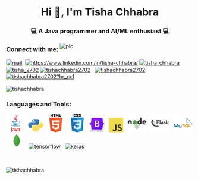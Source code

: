<h1 align="center">Hi 👋, I'm Tisha Chhabra</h1>
<h3 align="center">💻 A Java programmer and AI/ML enthusiast 💻 </h3>

<img align="right" alt="pic" width="360" src="https://gifdb.com/images/high/animated-man-computer-coding-nae6mec378lsg1i3.gif">

<h3 align="left">Connect with me:</h3>
<p align="left">
<a href="mailto:tishachhabra270@gmail.com" target="blank"><img align="center" src="https://cdn-icons-png.flaticon.com/128/732/732200.png" alt="mail" height="30" width="30" /></a>&nbsp;
<a href="https://linkedin.com/in/https://www.linkedin.com/in/tisha-chhabra/" target="blank"><img align="center" src="https://raw.githubusercontent.com/rahuldkjain/github-profile-readme-generator/master/src/images/icons/Social/linked-in-alt.svg" alt="https://www.linkedin.com/in/tisha-chhabra/" height="30" width="40" /></a>
<a href="https://twitter.com/tisha_chhabra" target="blank"><img align="center" src="https://raw.githubusercontent.com/rahuldkjain/github-profile-readme-generator/master/src/images/icons/Social/twitter.svg" alt="tisha_chhabra" height="30" width="40" /></a>
<a href="https://www.leetcode.com/tisha_2702" target="blank"><img align="center" src="https://raw.githubusercontent.com/rahuldkjain/github-profile-readme-generator/master/src/images/icons/Social/leet-code.svg" alt="tisha_2702" height="30" width="40" /></a>
<a href="https://auth.geeksforgeeks.org/user/tishachhabra2702" target="blank"><img align="center" src="https://raw.githubusercontent.com/rahuldkjain/github-profile-readme-generator/master/src/images/icons/Social/geeks-for-geeks.svg" alt="tishachhabra2702" height="30" width="40" /></a>&nbsp;&nbsp;
<a href="https://www.naukri.com/code360/profile/Tisha_chhabra" target="blank"><img align="center" src="https://camo.githubusercontent.com/670abfde71961bdfb711987361b8ce5522a3b6c9a4a59e73fa737927f39196ee/68747470733a2f2f7777772e636f64696e676e696e6a61732e636f6d2f6173736574732d6c616e64696e672f696d616765732f434e4c4f474f2e737667" alt="tishachhabra2702" height="38" width="44" /></a>&nbsp;
<a href="https://www.hackerrank.com/tishachhabra2702?hr_r=1" target="blank"><img align="center" src="https://raw.githubusercontent.com/rahuldkjain/github-profile-readme-generator/master/src/images/icons/Social/hackerrank.svg" alt="tishachhabra2702?hr_r=1" height="30" width="40" /></a>
</p>

<img align="center" src="https://github-readme-stats.vercel.app/api/top-langs?username=tishachhabra&show_icons=true&locale=en&layout=compact" alt="tishachhabra" />

<h3 align="left">Languages and Tools:</h3>
<p align="left"> 
<img src="https://github.com/devicons/devicon/blob/v2.16.0/icons/java/java-original-wordmark.svg" alt="Java" width="50" height="50"/>
<img src="https://github.com/devicons/devicon/blob/v2.16.0/icons/python/python-original.svg" alt="Python" width="50" height="40"/>
<img src="https://raw.githubusercontent.com/devicons/devicon/master/icons/html5/html5-original-wordmark.svg" alt="html5" width="50" height="50"/>&nbsp;
<img src="https://raw.githubusercontent.com/devicons/devicon/master/icons/css3/css3-original-wordmark.svg" alt="css3" width="50" height="50"/>&nbsp;
<img src="https://github.com/devicons/devicon/blob/v2.16.0/icons/bootstrap/bootstrap-original-wordmark.svg" alt="bootstrap" width="40" height="40"/> &nbsp;
<img src="https://github.com/devicons/devicon/blob/v2.16.0/icons/javascript/javascript-original.svg" alt="JS" width="40" height="40"/> &nbsp;
<img src="https://github.com/devicons/devicon/blob/v2.16.0/icons/nodejs/nodejs-original-wordmark.svg" alt="nodeJS" width="50" height="50"/> &nbsp;
<img src="https://github.com/devicons/devicon/blob/v2.16.0/icons/flask/flask-original-wordmark.svg" alt="flask" width="50" height="50"/> &nbsp;
<img src="https://raw.githubusercontent.com/devicons/devicon/master/icons/mysql/mysql-original-wordmark.svg" alt="mysql" width="50" height="50"/> &nbsp;
<img src="https://github.com/devicons/devicon/blob/v2.16.0/icons/mongodb/mongodb-original.svg" alt="mongodb" width="40" height="40"/> &nbsp;
<img src="https://github.com/valohai/ml-logos/blob/master/tensorflow-tf.svg" alt="tensorflow" width="40" height="40"/> &nbsp;
<img src="https://github.com/valohai/ml-logos/blob/master/keras.svg" alt="keras" width="40" height="40"/> &nbsp;
</p>

<br>
<p><img align="center" src="https://github-readme-stats.vercel.app/api?username=tishachhabra&show_icons=true&locale=en" alt="tishachhabra" /></p>


